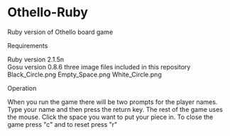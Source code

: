 # Othello-Ruby
Ruby version of Othello board game

Requirements

Ruby version 2.1.5n\
Gosu version 0.8.6
three image files included in this repository
Black_Circle.png
Empty_Space.png
White_Circle.png

Operation

When you run the game there will be two prompts for the player names. 
Type your name and then press the return key.
The rest of the game uses the mouse.
Click the space you want to put your piece in.
To close the game press "c" and to reset press "r" 
